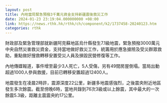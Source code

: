 ```yaml
---
layout: post
title: 內地當局緊急預撥3千萬元資金支持新疆震後救災工作
date: 2024-01-23 23:19:04.000000000 +08:00
link: https://news.rthk.hk/rthk/ch/component/k2/1737458-20240123.htm
categories: rthk
---
```


財政部及緊急管理部就新疆阿克蘇地區烏什縣發生7.1級地震，緊急預撥3000萬元中央自然災害救災資金，支持當地做好救災工作，統籌用於應急搶險及受災群眾救助，重點做好搜救轉移安置受災人員及損毀民營修復等工作。

內地傳媒報道，事件增至最少3人死亡，5人受傷，另有49間房屋倒塌。當局出動超過1000人參與救援，目前已轉移安置超過12400人。

地震發生在凌晨2時許，震源深度22公里，新疆多地震感強烈，之後震央附近地區發生多次餘震。截至傍晚6時，當地共錄到76次3級或以上餘震，其中最大的一次餘震5.3級，距離主震震央約17公里。
